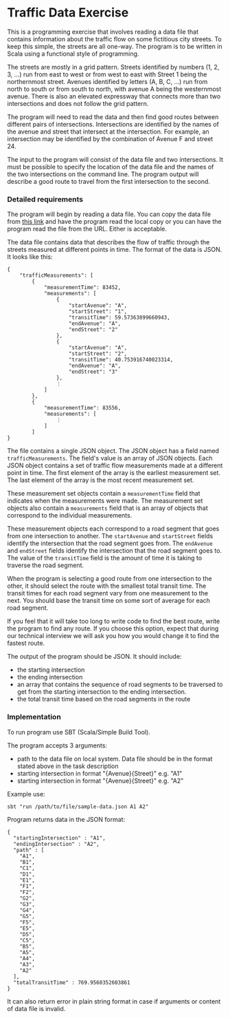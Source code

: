 # Traffic Data Exercise

This is a programming exercise that involves reading a data file that contains information about the traffic flow on some fictitious city streets. To keep this simple, the streets are all one-way. The program is to be written in Scala using a functional style of programming.

The streets are mostly in a grid pattern. Streets identified by numbers (1, 2, 3, ...) run from east to west or from west to east with Street 1 being the northernmost street. Avenues identified by letters (A, B, C, ...) run from north to south or from south to north, with avenue A being the westernmost avenue. There is also an elevated expressway that connects more than two intersections and does not follow the grid pattern.

The program will need to read the data and then find good routes between different pairs of intersections. Intersections are identified by the names of the avenue and street that intersect at the intersection. For example, an intersection may be identified by the combination of Avenue F and street 24.

The input to the program will consist of the data file and two intersections. It must be possible to specify the location of the data file and the names of the two intersections on the command line. The program output will describe a good route to travel from the first intersection to the second.

### Detailed requirements

The program will begin by reading a data file. You can copy the data file from [this link](https://drive.google.com/file/d/1Y73I-jLXT8XmlwpkdSlKKujVyKsExvLc/view) and have the program read the local copy or you can have the program read the file from the URL. Either is acceptable.

The data file contains data that describes the flow of traffic through the streets measured at different points in time. The format of the data is JSON. It looks like this:

```
{
    "trafficMeasurements": [
        {
            "measurementTime": 83452,
            "measurements": [
                {
                    "startAvenue": "A",
                    "startStreet": "1",
                    "transitTime": 59.57363899660943,
                    "endAvenue": "A",
                    "endStreet": "2"
                },
                {
                    "startAvenue": "A",
                    "startStreet": "2",
                    "transitTime": 40.753916740023314,
                    "endAvenue": "A",
                    "endStreet": "3"
                },
                ⋮
            ]
        },
        {
            "measurementTime": 83556,
            "measurements": [
                ⋮
            ]
        ]
}
```

The file contains a single JSON object. The JSON object has a field named `trafficMeasurements`. The field's value is an array of JSON objects. Each JSON object contains a set of traffic flow measurements made at a different point in time. The first element of the array is the earliest measurement set. The last element of the array is the most recent measurement set.

These measurement set objects contain a `measurementTime` field that indicates when the measurements were made. The measurement set objects also contain a `measurements` field that is an array of objects that correspond to the individual measurements.

These measurement objects each correspond to a road segment that goes from one intersection to another. The `startAvenue` and `startStreet` fields identify the intersection that the road segment goes from. The `endAvenue` and `endStreet` fields identify the intersection that the road segment goes to. The value of the `transitTime` field is the amount of time it is taking to traverse the road segment.

When the program is selecting a good route from one intersection to the other, it should select the route with the smallest total transit time. The transit times for each road segment vary from one measurement to the next. You should base the transit time on some sort of average for each road segment.

If you feel that it will take too long to write code to find the best route, write the program to find any route. If you choose this option, expect that during our technical interview we will ask you how you would change it to find the fastest route.

The output of the program should be JSON. It should include:

- the starting intersection
- the ending intersection
- an array that contains the sequence of road segments to be traversed to get from the starting intersection to the ending intersection.
- the total transit time based on the road segments in the route

### Implementation

To run program use SBT (Scala/Simple Build Tool).

The program accepts 3 arguments:
- path to the data file on local system. Data file should be in the format stated above in the task description
- starting intersection in format "{Avenue}{Street}" e.g. "A1"
- starting intersection in format "{Avenue}{Street}" e.g. "A2"

Example use:

```
sbt "run /path/to/file/sample-data.json A1 A2"
```

Program returns data in the JSON format:

```
{
  "startingIntersection" : "A1",
  "endingIntersection" : "A2",
  "path" : [
    "A1",
    "B1",
    "C1",
    "D1",
    "E1",
    "F1",
    "F2",
    "G2",
    "G3",
    "G4",
    "G5",
    "F5",
    "E5",
    "D5",
    "C5",
    "B5",
    "A5",
    "A4",
    "A3",
    "A2"
  ],
  "totalTransitTime" : 769.9560352603861
}
```

It can also return error in plain string format in case if arguments or content of data file is invalid. 